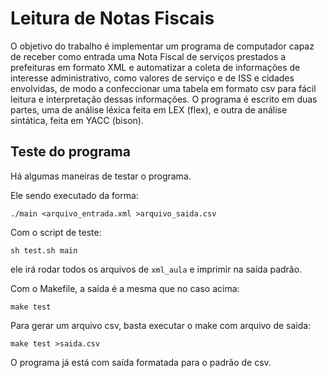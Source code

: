 # Leitura de Notas Fiscais

O objetivo do trabalho é implementar um programa de computador capaz de receber
como entrada uma Nota Fiscal de serviços prestados a prefeituras em formato XML
e automatizar a coleta de informações de interesse administrativo, como valores
de serviço e de ISS e cidades envolvidas, de modo a confeccionar uma tabela em
formato csv para fácil leitura e interpretação dessas informações. O programa é
escrito em duas partes, uma de análise léxica feita em LEX (flex), e outra de
análise sintática, feita em YACC (bison).

## Teste do programa

Há algumas maneiras de testar o programa.

Ele sendo executado da forma:

```
./main <arquivo_entrada.xml >arquivo_saida.csv
```

Com o script de teste:

```
sh test.sh main
```

ele irá rodar todos os arquivos de `xml_aula` e imprimir na saída padrão.

Com o Makefile, a saída é a mesma que no caso acima:

```
make test
```

Para gerar um arquivo csv, basta executar o make com arquivo de saida:

```
make test >saida.csv
```

O programa já está com saída formatada para o padrão de csv.
